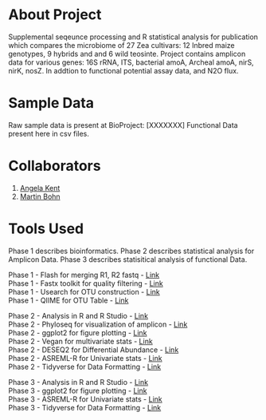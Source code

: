 # About Project
Supplemental seqeunce processing and R statistical analysis for publication which compares the microbiome of 27 Zea cultivars: 12 Inbred maize genotypes, 9 hybrids and and 6 wild teosinte. 
Project contains amplicon data for various genes: 16S rRNA, ITS, bacterial amoA, Archeal amoA, nirS, nirK, nosZ. In addtion to functional potential assay data, and N2O flux. 

# Sample Data 
Raw sample data is present at BioProject: [XXXXXXX]
Functional Data present here in csv files. 

# Collaborators 
1. [Angela Kent](https://microbiome.nres.illinois.edu/)
2. [Martin Bohn](https://cropsciences.illinois.edu/people/profile/mbohn)

# Tools Used 
Phase 1 describes bioinformatics. Phase 2 describes statistical analysis for Amplicon Data. Phase 3 describes statisitical analysis of functional Data. 

Phase 1 - Flash for merging R1, R2 fastq - [Link](https://ccb.jhu.edu/software/FLASH/) <br/>
Phase 1 - Fastx toolkit for quality filtering - [Link](http://hannonlab.cshl.edu/fastx_toolkit/) <br/>
Phase 1 - Usearch for OTU construction - [Link](https://www.drive5.com/usearch/) <br/>
Phase 1 - QIIME for OTU Table - [Link](http://qiime.org/) <br/>

Phase 2 - Analysis in R and R Studio - [Link](https://www.rstudio.com/) <br/>
Phase 2 - Phyloseq for visualization of amplicon - [Link](https://joey711.github.io/phyloseq/) <br/>
Phase 2 - ggplot2 for figure plotting - [Link](https://ggplot2.tidyverse.org/) <br/>
Phase 2 - Vegan for multivariate stats - [Link](https://rdrr.io/rforge/vegan/) <br/>
Phase 2 - DESEQ2 for Differential Abundance - [Link](https://bioconductor.org/packages/release/bioc/html/DESeq2.html) <br/>
Phase 2 - ASREML-R for Univariate stats - [Link](https://www.vsni.co.uk/software/asreml-r) <br/>
Phase 2 - Tidyverse for Data Formatting - [Link](https://www.tidyverse.org/)

Phase 3 - Analysis in R and R Studio - [Link](https://www.rstudio.com/) <br/>
Phase 3 - ggplot2 for figure plotting - [Link](https://ggplot2.tidyverse.org/) <br/>
Phase 3 - ASREML-R for Univariate stats - [Link](https://www.vsni.co.uk/software/asreml-r) <br/>
Phase 3 - Tidyverse for Data Formatting - [Link](https://www.tidyverse.org/)<br/>
